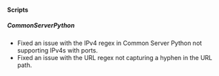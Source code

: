 #### Scripts

##### CommonServerPython

- Fixed an issue with the IPv4 regex in Common Server Python not supporting IPv4s with ports.
- Fixed an issue with the URL regex not capturing a hyphen in the URL path.
